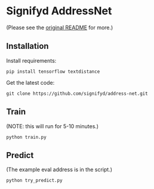 # Signifyd AddressNet

(Please see the [original README](https://github.com/jasonrig/address-net/blob/master/README.md) for more.)

## Installation

Install requirements:
```
pip install tensorflow textdistance
```

Get the latest code:
```
git clone https://github.com/signifyd/address-net.git
```

## Train

(NOTE: this will run for 5-10 minutes.)

```
python train.py
```

## Predict

(The example eval address is in the script.)

```
python try_predict.py
```

